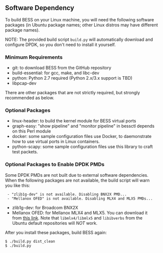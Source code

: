 ## Software Dependency

To build BESS on your Linux machine, you will need the following software packages (in Ubuntu package names; other Linux distros may have different package names).

NOTE: The provided build script `build.py` will automatically download and configure DPDK, so you don't need to install it yourself.

### Minimum Requirements
- git: to download BESS from the GitHub repository
- build-essential: for gcc, make, and libc-dev
- python: Python 2.7 required (Python 2.x/3.x support is TBD)
- libpcap-dev

There are other packages that are not strictly required, but strongly recommended as below.

### Optional Packages
- linux-header: to build the kernel module for BESS virtual ports
- graph-easy: "show pipeline" and "monitor pipeline" in bessctl depends on this Perl module
- docker: some sample configuration files use Docker, to daemonstrate how to use virtual ports in Linux containers.
- python-scapy: some sample configuration files use this library to craft test packets.

### Optional Packages to Enable DPDK PMDs
Some DPDK PMDs are not built due to external software dependencies. When the following packages are not available, the build script will warn you like this:
```
 - "zlib1g-dev" is not available. Disabling BNX2X PMD...
 - "Mellanox OFED" is not available. Disabling MLX4 and MLX5 PMDs...
```

- zlib1g-dev: for Broadcom BNX2X
- Mellanox OFED: for Mellanox MLX4 and MLX5. You can download it from [this link](http://www.mellanox.com/page/products_dyn?product_family=26&mtag=linux_sw_drivers). Note that `libmlx4/libmlx5` and `libibverbs` from the Ubuntu default repositories will *NOT* work.

After you install these packages, build BESS again:
```
$ ./build.py dist_clean
$ ./build.py
```
